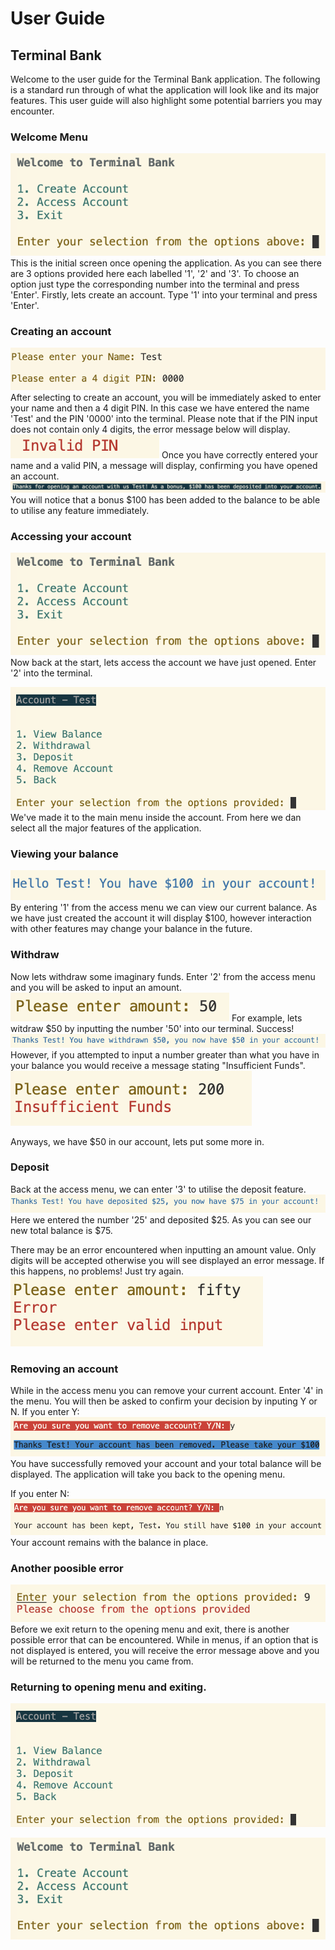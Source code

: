 # User Guide

## Terminal Bank

Welcome to the user guide for the Terminal Bank application. The following is a standard run through of what the application will look like and its major features. This user guide will also highlight some potential barriers you may encounter.

### Welcome Menu
![Welcome Menu](/docs/user_guide/open_menu.png)
This is the initial screen once opening the application. As you can see there are 3 options provided here each labelled '1', '2' and '3'. To choose an option just type the corresponding number into the terminal and press 'Enter'. Firstly, lets create an account. Type '1' into your terminal and press 'Enter'.

### Creating an account
![Create Account](/docs/user_guide/name_pin.png)
After selecting to create an account, you will be immediately asked to enter your name and then a 4 digit PIN. In this case we have entered the name 'Test' and the PIN '0000' into the terminal. 
Please note that if the PIN input does not contain only 4 digits, the error message below will display.
![Invalin PIN](/docs/user_guide/invalid_pin.png)
Once you have correctly entered your name and a valid PIN, a message will display, confirming you have opened an account. 
![open account](/docs/user_guide/open_acc_print.png)
You will notice that a bonus $100 has been added to the balance to be able to utilise any feature immediately. 

### Accessing your account
![Welcome Menu](/docs/user_guide/open_menu.png)
Now back at the start, lets access the account we have just opened. Enter '2' into the terminal.

![Accessed Menu](/docs/user_guide/accessed_menu.png)
We've made it to the main menu inside the account. From here we dan select all the major features of the application. 

### Viewing your balance
![View balance](/docs/user_guide/balance_view.png)
By entering '1' from the access menu we can view our current balance. As we have just created the account it will display $100, however interaction with other features may change your balance in the future. 

### Withdraw
Now lets withdraw some imaginary funds. Enter '2' from the access menu and you will be asked to input an amount.
![enter amount](/docs/user_guide/enter_amount.png)
For example, lets witdraw $50 by inputting the number '50' into our terminal. Success!
![withdraw](/docs/user_guide/print_withdraw.png)
However, if you attempted to input a number greater than what you have in your balance you would receive a message stating "Insufficient Funds".
![Insufficient](/docs/user_guide/insufficient_err.png)

Anyways, we have $50 in our account, lets put some more in.

### Deposit
Back at the access menu, we can enter '3' to utilise the deposit feature. 
![deposit](/docs/user_guide/print_deposit.png)
Here we entered the number '25' and deposited $25. As you can see our new total balance is $75.

There may be an error encountered when inputting an amount value. Only digits will be accepted otherwise you will see displayed an error message. If this happens, no problems! Just try again.
![err type](/docs/user_guide/type_err.png)

### Removing an account
While in the access menu you can remove your current account. Enter '4' in the menu. You will then be asked to confirm your decision by inputing Y or N. 
If you enter Y:
![removal Y](/docs/user_guide/removal_y_msg.png)
You have successfully removed your account and your total balance will be displayed. The application will take you back to the opening menu.

If you enter N:
![removal N](/docs/user_guide/removal_n_msg.png)
Your account remains with the balance in place.

### Another poosible error
![invalid option](/docs/user_guide/invalid_option_err.png)
Before we exit return to the opening menu and exit, there is another possible error that can be encountered. While in menus, if an option that is not displayed is entered, you will receive the error message above and you will be returned to the menu you came from. 

### Returning to opening menu and exiting. 
![Accessed Menu](/docs/user_guide/accessed_menu.png)


![Welcome Menu](/docs/user_guide/open_menu.png)